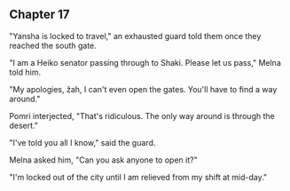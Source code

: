 <!--

- The observatory reports in about the presence of giant ships

 -->

## Chapter 17

  "Yansha is locked to travel," an exhausted guard told them once they reached the south gate.

  "I am a Heiko senator passing through to Shaki. Please let us pass," Melna told him.

  "My apologies, žah, I can't even open the gates. You'll have to find a way around."

  Pomri interjected, "That's ridiculous. The only way around is through the desert."

  "I've told you all I know," said the guard.

  Melna asked him, "Can you ask anyone to open it?"

  "I'm locked out of the city until I am relieved from my shift at mid-day."
